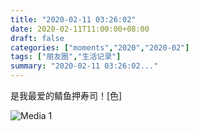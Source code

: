 ```yaml
---
title: "2020-02-11 03:26:02"
date: 2020-02-11T11:00:00+08:00
draft: false
categories: ["moments","2020","2020-02"]
tags: ["朋友圈","生活记录"]
summary: "2020-02-11 03:26:02..."
---
```


是我最爱的鲭鱼押寿司！[色]

![Media 1](/Moments/photos/2020-02-11/202002110326020.jpg)

